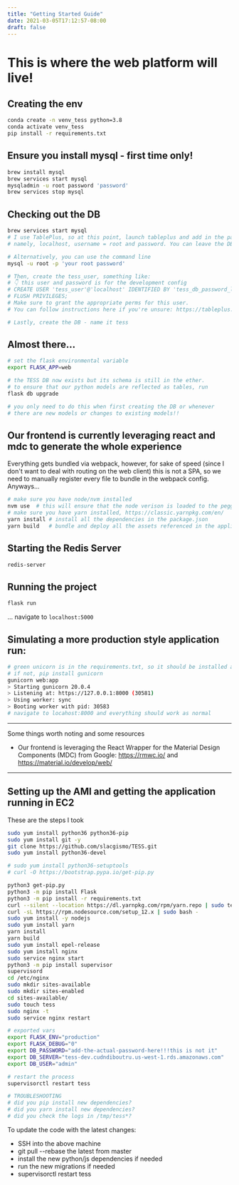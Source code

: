 ```yaml
---
title: "Getting Started Guide"
date: 2021-03-05T17:12:57-08:00
draft: false
---
```

# This is where the web platform will live!

## Creating the env
```bash
conda create -n venv_tess python=3.8
conda activate venv_tess
pip install -r requirements.txt
```

## Ensure you install mysql - first time only!
```bash
brew install mysql
brew services start mysql
mysqladmin -u root password 'password'
brew services stop mysql
```

## Checking out the DB
```bash
brew services start mysql
# I use TablePlus, so at this point, launch tableplus and add in the parameters you created above
# namely, localhost, username = root and password. You can leave the DB name blank for now

# Alternatively, you can use the command line
mysql -u root -p 'your root password'

# Then, create the tess_user, something like:
# 👇 this user and password is for the development config
# CREATE USER 'tess_user'@'localhost' IDENTIFIED BY 'tess_db_password_local';
# FLUSH PRIVILEGES;
# Make sure to grant the appropriate perms for this user.
# You can follow instructions here if you're unsure: https://tableplus.com/blog/2019/08/how-to-manage-user-mysql-tableplus-gui.html

# Lastly, create the DB - name it tess
```

## Almost there...
```bash
# set the flask environmental variable
export FLASK_APP=web

# the TESS DB now exists but its schema is still in the ether.
# to ensure that our python models are reflected as tables, run
flask db upgrade  

# you only need to do this when first creating the DB or whenever
# there are new models or changes to existing models!!
```

## Our frontend is currently leveraging react and mdc to generate the whole experience
Everything gets bundled via webpack, however, for sake of speed (since I don't want to deal with routing on the web client) this is not a SPA, so we need to manually register every file to bundle in the webpack config. Anyways...
```bash
# make sure you have node/nvm installed
nvm use  # this will ensure that the node verison is loaded to the pegged version in the .nvmrc
# make sure you have yarn installed, https://classic.yarnpkg.com/en/
yarn install # install all the dependencies in the package.json
yarn build   # bundle and deploy all the assets referenced in the application
```

## Starting the Redis Server
```bash
redis-server
```

## Running the project
```bash
flask run
```
... navigate to `localhost:5000`


## Simulating a more production style application run:
```bash
# green unicorn is in the requirements.txt, so it should be installed already
# if not, pip install gunicorn
gunicorn web:app
> Starting gunicorn 20.0.4
> Listening at: https://127.0.0.1:8000 (30581)
> Using worker: sync
> Booting worker with pid: 30583
# navigate to locahost:8000 and everything should work as normal
```

----

Some things worth noting and some resources
- Our frontend is leveraging the React Wrapper for the Material Design Components (MDC) from Google: https://rmwc.io/ and https://material.io/develop/web/

----

## Setting up the AMI and getting the application running in EC2
These are the steps I took
```bash
sudo yum install python36 python36-pip
sudo yum install git -y
git clone https://github.com/slacgismo/TESS.git
sudo yum install python36-devel

# sudo yum install python36-setuptools
# curl -O https://bootstrap.pypa.io/get-pip.py

python3 get-pip.py
python3 -m pip install Flask
python3 -m pip install -r requirements.txt
curl --silent --location https://dl.yarnpkg.com/rpm/yarn.repo | sudo tee /etc/yum.repos.d/yarn.repo
curl -sL https://rpm.nodesource.com/setup_12.x | sudo bash -
sudo yum install -y nodejs
sudo yum install yarn
yarn install
yarn build
sudo yum install epel-release
sudo yum install nginx
sudo service nginx start
python3 -m pip install supervisor
supervisord
cd /etc/nginx
sudo mkdir sites-available
sudo mkdir sites-enabled
cd sites-available/
sudo touch tess
sudo nginx -t
sudo service nginx restart

# exported vars
export FLASK_ENV="production"
export FLASK_DEBUG="0"
export DB_PASSWORD="add-the-actual-password-here!!!this is not it"
export DB_SERVER="tess-dev.cudndiboutru.us-west-1.rds.amazonaws.com"
export DB_USER="admin"

# restart the process
supervisorctl restart tess

# TROUBLESHOOTING
# did you pip install new dependencies?
# did you yarn install new dependencies?
# did you check the logs in /tmp/tess*?
```
To update the code with the latest changes:
- SSH into the above machine
- git pull --rebase the latest from master
- install the new python/js dependencies if needed
- run the new migrations if needed
- supervisorctl restart tess
